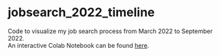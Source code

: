 # jobsearch_2022_timeline

Code to visualize my job search process from March 2022 to September 2022.  
An interactive Colab Notebook can be found [here](https://colab.research.google.com/drive/1OF5kcSNpMw1nlRqUsgFiI7uqkzLT-Zqz?usp=sharing).
